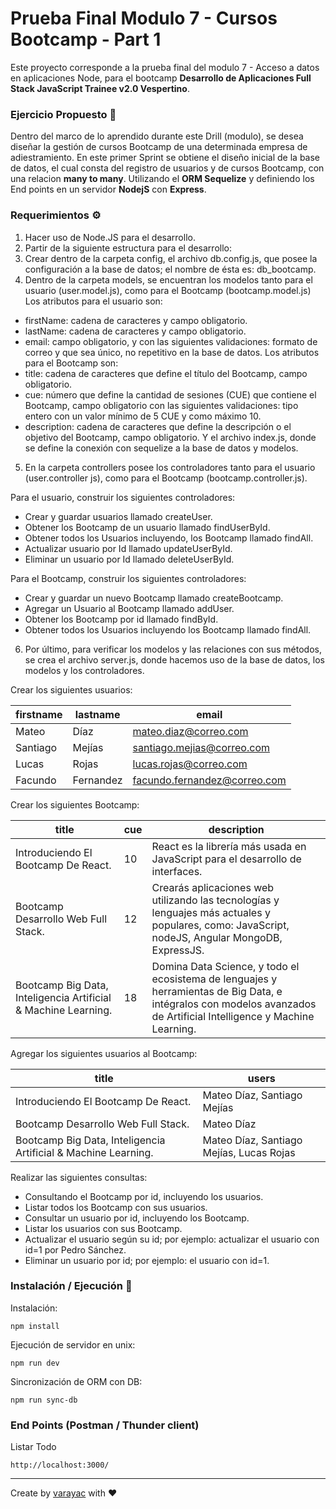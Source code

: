 # Prueba Final Modulo 7 - Cursos Bootcamp - Part 1

Este proyecto corresponde a la prueba final del modulo 7 - Acceso a datos en aplicaciones Node, para el bootcamp **Desarrollo de Aplicaciones Full Stack JavaScript Trainee v2.0 Vespertino**.

### Ejercicio Propuesto 🚀

Dentro del marco de lo aprendido durante este Drill (modulo), se desea diseñar la
gestión de cursos Bootcamp de una determinada empresa de adiestramiento. En este primer Sprint se obtiene el diseño inicial de la base de datos, el cual consta del registro de
usuarios y de cursos Bootcamp, con una relacion **many to many**. Utilizando el **ORM Sequelize** y definiendo los End points en un servidor **NodejS** con **Express**.

### Requerimientos ⚙️

1. Hacer uso de Node.JS para el desarrollo.
2. Partir de la siguiente estructura para el desarrollo:
3. Crear dentro de la carpeta config, el archivo db.config.js, que posee la configuración a la
   base de datos; el nombre de ésta es: db_bootcamp.
4. Dentro de la carpeta models, se encuentran los modelos tanto para el usuario
   (user.model.js), como para el Bootcamp (bootcamp.model.js)
   Los atributos para el usuario son:

-   firstName: cadena de caracteres y campo obligatorio.
-   lastName: cadena de caracteres y campo obligatorio.
-   email: campo obligatorio, y con las siguientes validaciones: formato de correo y que sea
    único, no repetitivo en la base de datos.
    Los atributos para el Bootcamp son:
-   title: cadena de caracteres que define el título del Bootcamp, campo obligatorio.
-   cue: número que define la cantidad de sesiones (CUE) que contiene el Bootcamp, campo
    obligatorio con las siguientes validaciones: tipo entero con un valor mínimo de 5 CUE y
    como máximo 10.
-   description: cadena de caracteres que define la descripción o el objetivo del Bootcamp,
    campo obligatorio.
    Y el archivo index.js, donde se define la conexión con sequelize a la base de datos y modelos.

5. En la carpeta controllers posee los controladores tanto para el usuario (user.controller js), como para el Bootcamp (bootcamp.controller.js).

Para el usuario, construir los siguientes controladores:

-   Crear y guardar usuarios llamado createUser.
-   Obtener los Bootcamp de un usuario llamado findUserById.
-   Obtener todos los Usuarios incluyendo, los Bootcamp llamado findAll.
-   Actualizar usuario por Id llamado updateUserById.
-   Eliminar un usuario por Id llamado deleteUserById.

Para el Bootcamp, construir los siguientes controladores:

-   Crear y guardar un nuevo Bootcamp llamado createBootcamp.
-   Agregar un Usuario al Bootcamp llamado addUser.
-   Obtener los Bootcamp por id llamado findById.
-   Obtener todos los Usuarios incluyendo los Bootcamp llamado findAll.

6. Por último, para verificar los modelos y las relaciones con sus métodos, se crea el archivo server.js, donde hacemos uso de la base de datos, los modelos y los controladores.

Crear los siguientes usuarios:

| firstname | lastname  | email                        |
| --------- | --------- | ---------------------------- |
| Mateo     | Díaz      | mateo.diaz@correo.com        |
| Santiago  | Mejías    | santiago.mejias@correo.com   |
| Lucas     | Rojas     | lucas.rojas@correo.com       |
| Facundo   | Fernandez | facundo.fernandez@correo.com |

Crear los siguientes Bootcamp:

| title                                                          | cue | description                                                                                                                                                          |
| -------------------------------------------------------------- | --- | -------------------------------------------------------------------------------------------------------------------------------------------------------------------- |
| Introduciendo El Bootcamp De React.                            | 10  | React es la librería más usada en JavaScript para el desarrollo de interfaces.                                                                                       |
| Bootcamp Desarrollo Web Full Stack.                            | 12  | Crearás aplicaciones web utilizando las tecnologías y lenguajes más actuales y populares, como: JavaScript, nodeJS, Angular MongoDB, ExpressJS.                      |
| Bootcamp Big Data, Inteligencia Artificial & Machine Learning. | 18  | Domina Data Science, y todo el ecosistema de lenguajes y herramientas de Big Data, e intégralos con modelos avanzados de Artificial Intelligence y Machine Learning. |

Agregar los siguientes usuarios al Bootcamp:

| title                                                          | users                                    |
| -------------------------------------------------------------- | ---------------------------------------- |
| Introduciendo El Bootcamp De React.                            | Mateo Díaz, Santiago Mejías              |
| Bootcamp Desarrollo Web Full Stack.                            | Mateo Díaz                               |
| Bootcamp Big Data, Inteligencia Artificial & Machine Learning. | Mateo Díaz, Santiago Mejías, Lucas Rojas |

Realizar las siguientes consultas:

-   Consultando el Bootcamp por id, incluyendo los usuarios.
-   Listar todos los Bootcamp con sus usuarios.
-   Consultar un usuario por id, incluyendo los Bootcamp.
-   Listar los usuarios con sus Bootcamp.
-   Actualizar el usuario según su id; por ejemplo: actualizar el usuario con id=1 por Pedro Sánchez.
-   Eliminar un usuario por id; por ejemplo: el usuario con id=1.

### Instalación / Ejecución 🧨

Instalación:

```
npm install
```

Ejecución de servidor en unix:

```
npm run dev
```

Sincronización de ORM con DB:

```
npm run sync-db
```

### End Points (Postman / Thunder client)

Listar Todo

```
http://localhost:3000/
```

---

Create by [varayac](https://github.com/varayac) with ♥️
